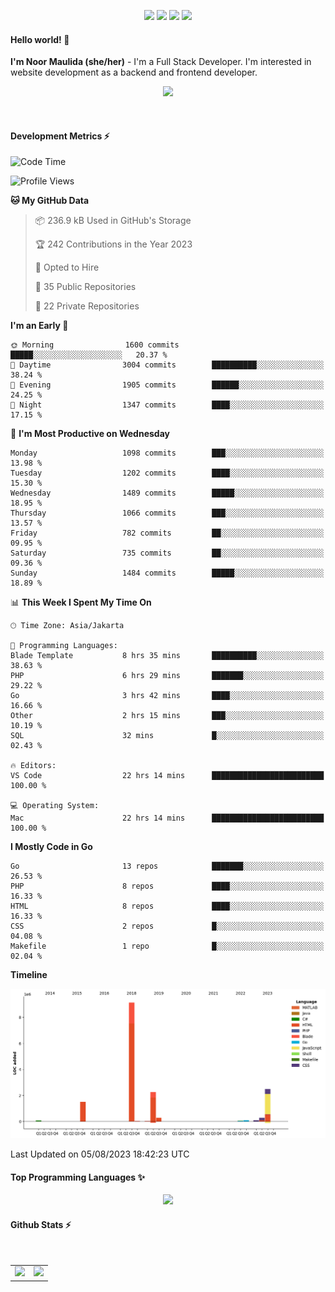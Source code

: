 <p align="center">
  <img src="https://dev.discordprofiles.me/badge/status/814439552055771206?simple=true">
  <img src="https://dev.discordprofiles.me/badge/playing/814439552055771206">
  <img src="https://dev.discordprofiles.me/badge/vscode/814439552055771206">
  <img src="https://dev.discordprofiles.me/badge/spotify/814439552055771206">
</p>

#### Hello world! 👋
**I'm Noor Maulida (she/her)** - I'm a Full Stack Developer. I'm interested in website development as a backend and frontend developer.

<p align="center">
  <img src="https://skillicons.dev/icons?i=go,php,laravel,nodejs,vue,express,ruby,mongodb,docker,aws,gcp" />
</p>
<br>

#### Development Metrics ⚡
<!--START_SECTION:waka-->
![Code Time](http://img.shields.io/badge/Code%20Time-83%20hrs%2015%20mins-blue)

![Profile Views](http://img.shields.io/badge/Profile%20Views-0-blue)

**🐱 My GitHub Data** 

> 📦 236.9 kB Used in GitHub's Storage 
 > 
> 🏆 242 Contributions in the Year 2023
 > 
> 💼 Opted to Hire
 > 
> 📜 35 Public Repositories 
 > 
> 🔑 22 Private Repositories 
 > 
**I'm an Early 🐤** 

```text
🌞 Morning                1600 commits        █████░░░░░░░░░░░░░░░░░░░░   20.37 % 
🌆 Daytime                3004 commits        ██████████░░░░░░░░░░░░░░░   38.24 % 
🌃 Evening                1905 commits        ██████░░░░░░░░░░░░░░░░░░░   24.25 % 
🌙 Night                  1347 commits        ████░░░░░░░░░░░░░░░░░░░░░   17.15 % 
```
📅 **I'm Most Productive on Wednesday** 

```text
Monday                   1098 commits        ███░░░░░░░░░░░░░░░░░░░░░░   13.98 % 
Tuesday                  1202 commits        ████░░░░░░░░░░░░░░░░░░░░░   15.30 % 
Wednesday                1489 commits        █████░░░░░░░░░░░░░░░░░░░░   18.95 % 
Thursday                 1066 commits        ███░░░░░░░░░░░░░░░░░░░░░░   13.57 % 
Friday                   782 commits         ██░░░░░░░░░░░░░░░░░░░░░░░   09.95 % 
Saturday                 735 commits         ██░░░░░░░░░░░░░░░░░░░░░░░   09.36 % 
Sunday                   1484 commits        █████░░░░░░░░░░░░░░░░░░░░   18.89 % 
```


📊 **This Week I Spent My Time On** 

```text
🕑︎ Time Zone: Asia/Jakarta

💬 Programming Languages: 
Blade Template           8 hrs 35 mins       ██████████░░░░░░░░░░░░░░░   38.63 % 
PHP                      6 hrs 29 mins       ███████░░░░░░░░░░░░░░░░░░   29.22 % 
Go                       3 hrs 42 mins       ████░░░░░░░░░░░░░░░░░░░░░   16.66 % 
Other                    2 hrs 15 mins       ███░░░░░░░░░░░░░░░░░░░░░░   10.19 % 
SQL                      32 mins             █░░░░░░░░░░░░░░░░░░░░░░░░   02.43 % 

🔥 Editors: 
VS Code                  22 hrs 14 mins      █████████████████████████   100.00 % 

💻 Operating System: 
Mac                      22 hrs 14 mins      █████████████████████████   100.00 % 
```

**I Mostly Code in Go** 

```text
Go                       13 repos            ███████░░░░░░░░░░░░░░░░░░   26.53 % 
PHP                      8 repos             ████░░░░░░░░░░░░░░░░░░░░░   16.33 % 
HTML                     8 repos             ████░░░░░░░░░░░░░░░░░░░░░   16.33 % 
CSS                      2 repos             █░░░░░░░░░░░░░░░░░░░░░░░░   04.08 % 
Makefile                 1 repo              █░░░░░░░░░░░░░░░░░░░░░░░░   02.04 % 
```



**Timeline**

![Lines of Code chart](https://raw.githubusercontent.com/noormaulida/noormaulida/main/assets/bar_graph.png)


 Last Updated on 05/08/2023 18:42:23 UTC
<!--END_SECTION:waka-->

#### Top Programming Languages ✨
<p align="center">
  <img src="https://api.githubtrends.io/user/svg/noormaulida/langs?time_range=one_year&include_private=true&compact=true&theme=dark" />
</p>

#### Github Stats ⚡
<p align="center">
  <table>
    <tr>
      <td>
        <img src="https://github-readme-streak-stats.herokuapp.com?user=noormaulida&theme=react&hide_border=true&mode=weekly" height="180" />
      </td>
      <td>
        <img src="https://github-readme-stats.vercel.app/api?username=noormaulida&theme=react&count_private=true&hide_border=true&line_height=20" height="180"/>
      </td>
    </tr>
</p>
<br>

